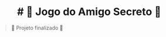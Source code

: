 
<h1 align="center"> # 🎉 Jogo do Amigo Secreto 🎁 </h1>

> :construction: Projeto finalizado :construction:
